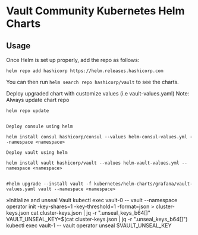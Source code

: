 # Vault Community Kubernetes Helm Charts

## Usage

Once Helm is set up properly, add the repo as follows:

```console
helm repo add hashicorp https://helm.releases.hashicorp.com
```

You can then run `helm search repo hashicorp/vault` to see the charts.

Deploy upgraded chart with customize values (i.e vault-values.yaml)
Note: Always update chart repo

```console
helm repo update


Deploy consule using helm

helm install consul hashicorp/consul --values helm-consul-values.yml --namespace <namespace>

Deploy vault using helm 

helm install vault hashicorp/vault --values helm-vault-values.yml --namespace <namespace>


#helm upgrade --install vault -f kubernetes/helm-charts/grafana/vault-values.yaml vault --namespace <namespace>
```
»Initialize and unseal Vault
kubectl exec vault-0 -- vault --namespace <namespace> operator init -key-shares=1 -key-threshold=1 -format=json > cluster-keys.json
cat cluster-keys.json | jq -r ".unseal_keys_b64[]" 
VAULT_UNSEAL_KEY=$(cat cluster-keys.json | jq -r ".unseal_keys_b64[]")
kubectl exec vault-1 -- vault operator unseal $VAULT_UNSEAL_KEY
